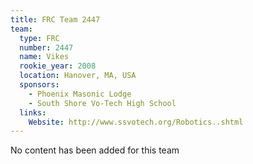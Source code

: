 ```yaml
---
title: FRC Team 2447
team:
  type: FRC
  number: 2447
  name: Vikes
  rookie_year: 2008
  location: Hanover, MA, USA
  sponsors:
    - Phoenix Masonic Lodge
    - South Shore Vo-Tech High School
  links:
    Website: http://www.ssvotech.org/Robotics..shtml
---
```

No content has been added for this team